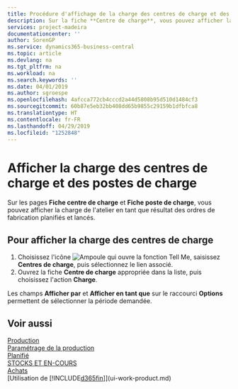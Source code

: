```yaml
---
title: Procédure d'affichage de la charge des centres de charge et des postes de charge | Microsoft Docs
description: Sur la fiche **Centre de charge**, vous pouvez afficher la charge des centres de charge en tant que résultat des ordres de fabrication lancés.
services: project-madeira
documentationcenter: ''
author: SorenGP
ms.service: dynamics365-business-central
ms.topic: article
ms.devlang: na
ms.tgt_pltfrm: na
ms.workload: na
ms.search.keywords: ''
ms.date: 04/01/2019
ms.author: sgroespe
ms.openlocfilehash: 4afcca772cb4cccd2a44d5808b95d510d1484cf3
ms.sourcegitcommit: 60b87e5eb32bb408dd65b9855c29159b1dfbfca8
ms.translationtype: HT
ms.contentlocale: fr-FR
ms.lasthandoff: 04/29/2019
ms.locfileid: "1252848"
---
```

# <a name="view-load-on-work-and-machine-centers"></a>Afficher la charge des centres de charge et des postes de charge
Sur les pages **Fiche centre de charge** et **Fiche poste de charge**, vous pouvez afficher la charge de l'atelier en tant que résultat des ordres de fabrication planifiés et lancés.    

## <a name="to-view-the-load-on-work-centers"></a>Pour afficher la charge des centres de charge  
1.  Choisissez l'icône ![Ampoule qui ouvre la fonction Tell Me](media/ui-search/search_small.png "Dites-moi ce que vous voulez faire"), saisissez **Centres de charge**, puis sélectionnez le lien associé.  
2.  Ouvrez la fiche **Centre de charge** appropriée dans la liste, puis choisissez l'action **Charge**.  

Les champs **Afficher par** et **Afficher en tant que** sur le raccourci **Options** permettent de sélectionner la période demandée.  

## <a name="see-also"></a>Voir aussi  
[Production](production-manage-manufacturing.md)    
[Paramétrage de la production](production-configure-production-processes.md)  
[Planifié](production-planning.md)      
[STOCKS ET EN-COURS](inventory-manage-inventory.md)  
[Achats](purchasing-manage-purchasing.md)  
[Utilisation de [!INCLUDE[d365fin](includes/d365fin_md.md)]](ui-work-product.md)
